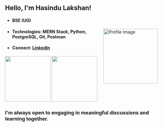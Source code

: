 ## Hello, I'm Hasindu Lakshan!

- #### BSE (UG)

<img align="right" width="180" src="https://user-images.githubusercontent.com/74038190/216656993-2f7ade25-348a-4925-95a8-fba437ed9bcd.gif" alt="Profile Image"/>

- #### Technologies: MERN Stack, Python, PostgreSQL, Git, Postman

- #### Connect: [**LinkedIn**](https://www.linkedin.com/in/hasindulakshan/)

<p>
  <img height="150" src="https://github-readme-stats.vercel.app/api?username=hasindulakshan&theme=default&hide_border=false&include_all_commits=true&count_private=true&token=YOUR_PERSONAL_ACCESS_TOKEN" />

  <img height="150" src="https://github-readme-stats.vercel.app/api/top-langs/?username=hasindulakshan&theme=default&hide_border=false&include_all_commits=true&count_private=true&layout=compact" />
</p>


### I'm always open to engaging in meaningful discussions and learning together. 
